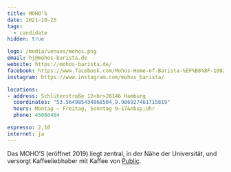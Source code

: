 ```yaml
---
title: MOHO’S
date: 2021-10-25
tags:
  - candidate
hidden: true

logo: /media/venues/mohos.png
email: hj@mohos-barista.de
website: https://mohos-barista.de/
facebook: https://www.facebook.com/Mohos-Home-of-Barista-%EF%B8%8F-108218884361298
instagram: https://www.instagram.com/mohos_barista/

locations:
- address: Schlüterstraße 12<br>20146 Hamburg
  coordinates: "53.564985434068504,9.986927461715819"
  hours: Montag – Freitag, Sonntag 9–17&nbsp;Uhr
  phone: 45060404

espresso: 2,10
internet: ja
---
```


Das MOHO’S (eröffnet 2019) liegt zentral, in der Nähe der Universität, und versorgt Kaffeeliebhaber mit Kaffee von [Public](/cafes/public-coffee-roasters/).